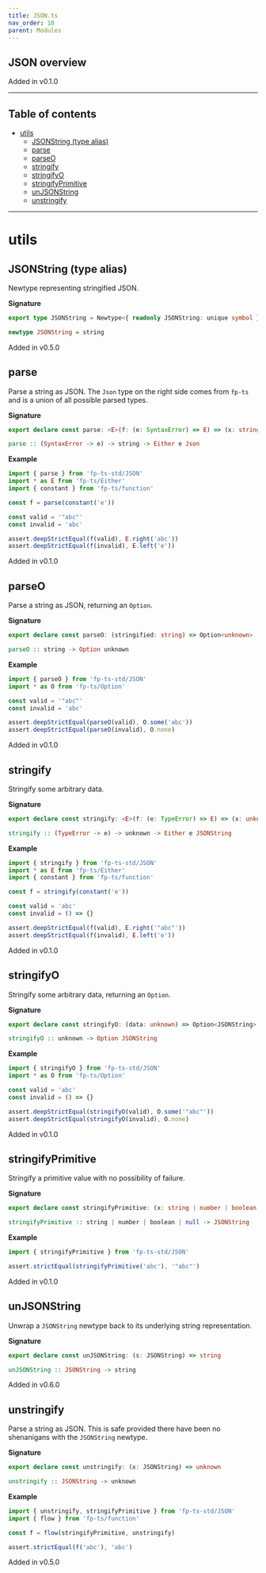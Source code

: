 ```yaml
---
title: JSON.ts
nav_order: 10
parent: Modules
---
```


## JSON overview

Added in v0.1.0

---

<h2 class="text-delta">Table of contents</h2>

- [utils](#utils)
  - [JSONString (type alias)](#jsonstring-type-alias)
  - [parse](#parse)
  - [parseO](#parseo)
  - [stringify](#stringify)
  - [stringifyO](#stringifyo)
  - [stringifyPrimitive](#stringifyprimitive)
  - [unJSONString](#unjsonstring)
  - [unstringify](#unstringify)

---

# utils

## JSONString (type alias)

Newtype representing stringified JSON.

**Signature**

```ts
export type JSONString = Newtype<{ readonly JSONString: unique symbol }, string>
```

```hs
newtype JSONString = string
```

Added in v0.5.0

## parse

Parse a string as JSON. The `Json` type on the right side comes from `fp-ts`
and is a union of all possible parsed types.

**Signature**

```ts
export declare const parse: <E>(f: (e: SyntaxError) => E) => (x: string) => Either<E, Json>
```

```hs
parse :: (SyntaxError -> e) -> string -> Either e Json
```

**Example**

```ts
import { parse } from 'fp-ts-std/JSON'
import * as E from 'fp-ts/Either'
import { constant } from 'fp-ts/function'

const f = parse(constant('e'))

const valid = '"abc"'
const invalid = 'abc'

assert.deepStrictEqual(f(valid), E.right('abc'))
assert.deepStrictEqual(f(invalid), E.left('e'))
```

Added in v0.1.0

## parseO

Parse a string as JSON, returning an `Option`.

**Signature**

```ts
export declare const parseO: (stringified: string) => Option<unknown>
```

```hs
parseO :: string -> Option unknown
```

**Example**

```ts
import { parseO } from 'fp-ts-std/JSON'
import * as O from 'fp-ts/Option'

const valid = '"abc"'
const invalid = 'abc'

assert.deepStrictEqual(parseO(valid), O.some('abc'))
assert.deepStrictEqual(parseO(invalid), O.none)
```

Added in v0.1.0

## stringify

Stringify some arbitrary data.

**Signature**

```ts
export declare const stringify: <E>(f: (e: TypeError) => E) => (x: unknown) => Either<E, JSONString>
```

```hs
stringify :: (TypeError -> e) -> unknown -> Either e JSONString
```

**Example**

```ts
import { stringify } from 'fp-ts-std/JSON'
import * as E from 'fp-ts/Either'
import { constant } from 'fp-ts/function'

const f = stringify(constant('e'))

const valid = 'abc'
const invalid = () => {}

assert.deepStrictEqual(f(valid), E.right('"abc"'))
assert.deepStrictEqual(f(invalid), E.left('e'))
```

Added in v0.1.0

## stringifyO

Stringify some arbitrary data, returning an `Option`.

**Signature**

```ts
export declare const stringifyO: (data: unknown) => Option<JSONString>
```

```hs
stringifyO :: unknown -> Option JSONString
```

**Example**

```ts
import { stringifyO } from 'fp-ts-std/JSON'
import * as O from 'fp-ts/Option'

const valid = 'abc'
const invalid = () => {}

assert.deepStrictEqual(stringifyO(valid), O.some('"abc"'))
assert.deepStrictEqual(stringifyO(invalid), O.none)
```

Added in v0.1.0

## stringifyPrimitive

Stringify a primitive value with no possibility of failure.

**Signature**

```ts
export declare const stringifyPrimitive: (x: string | number | boolean | null) => JSONString
```

```hs
stringifyPrimitive :: string | number | boolean | null -> JSONString
```

**Example**

```ts
import { stringifyPrimitive } from 'fp-ts-std/JSON'

assert.strictEqual(stringifyPrimitive('abc'), '"abc"')
```

Added in v0.1.0

## unJSONString

Unwrap a `JSONString` newtype back to its underlying string representation.

**Signature**

```ts
export declare const unJSONString: (s: JSONString) => string
```

```hs
unJSONString :: JSONString -> string
```

Added in v0.6.0

## unstringify

Parse a string as JSON. This is safe provided there have been no shenanigans
with the `JSONString` newtype.

**Signature**

```ts
export declare const unstringify: (x: JSONString) => unknown
```

```hs
unstringify :: JSONString -> unknown
```

**Example**

```ts
import { unstringify, stringifyPrimitive } from 'fp-ts-std/JSON'
import { flow } from 'fp-ts/function'

const f = flow(stringifyPrimitive, unstringify)

assert.strictEqual(f('abc'), 'abc')
```

Added in v0.5.0
